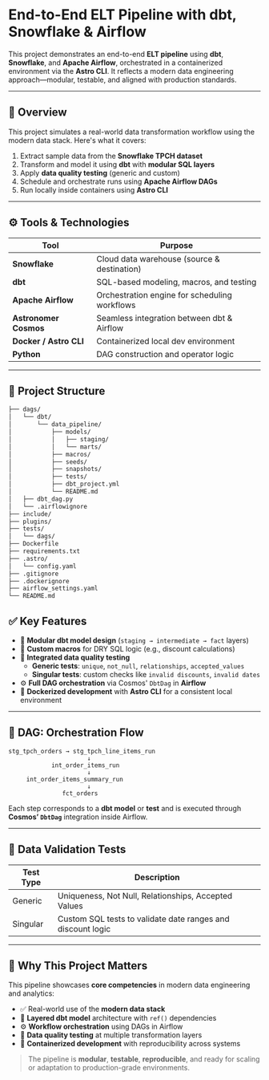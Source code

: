 # End-to-End ELT Pipeline with dbt, Snowflake & Airflow

This project demonstrates an end-to-end **ELT pipeline** using **dbt**, **Snowflake**, and **Apache Airflow**, orchestrated in a containerized environment via the **Astro CLI**. It reflects a modern data engineering approach—modular, testable, and aligned with production standards.

---

## 🚀 Overview

This project simulates a real-world data transformation workflow using the modern data stack. Here's what it covers:

1. Extract sample data from the **Snowflake TPCH dataset**
2. Transform and model it using **dbt** with **modular SQL layers**
3. Apply **data quality testing** (generic and custom)
4. Schedule and orchestrate runs using **Apache Airflow DAGs**
5. Run locally inside containers using **Astro CLI**

---

## ⚙️ Tools & Technologies

| Tool                  | Purpose                                        |
|-----------------------|------------------------------------------------|
| **Snowflake**         | Cloud data warehouse (source & destination)    |
| **dbt**               | SQL-based modeling, macros, and testing        |
| **Apache Airflow**    | Orchestration engine for scheduling workflows  |
| **Astronomer Cosmos** | Seamless integration between dbt & Airflow     |
| **Docker / Astro CLI**| Containerized local dev environment            |
| **Python**            | DAG construction and operator logic            |

---

## 📁 Project Structure

```bash
├── dags/
│   └── dbt/
│       └── data_pipeline/
│           ├── models/
│           │   ├── staging/
│           │   └── marts/
│           ├── macros/
│           ├── seeds/
│           ├── snapshots/
│           ├── tests/
│           ├── dbt_project.yml
│           └── README.md
│   ├── dbt_dag.py
│   └── .airflowignore
├── include/
├── plugins/
├── tests/
│   └── dags/
├── Dockerfile
├── requirements.txt
├── .astro/
│   └── config.yaml
├── .gitignore
├── .dockerignore
├── airflow_settings.yaml
└── README.md

```  


## ✅ Key Features

- 🧱 **Modular dbt model design** (`staging → intermediate → fact` layers)
- 🔁 **Custom macros** for DRY SQL logic (e.g., discount calculations)
- 🧪 **Integrated data quality testing**
  - **Generic tests**: `unique`, `not_null`, `relationships`, `accepted_values`
  - **Singular tests**: custom checks like `invalid discounts`, `invalid dates`
- ⚙️ **Full DAG orchestration** via Cosmos' `DbtDag` in **Airflow**
- 🐳 **Dockerized development** with **Astro CLI** for a consistent local environment

---

## 🧪 DAG: Orchestration Flow

```
stg_tpch_orders → stg_tpch_line_items_run
                      ↓
            int_order_items_run
                      ↓
     int_order_items_summary_run
                      ↓
               fct_orders
```

Each step corresponds to a **dbt model** or **test** and is executed through **Cosmos’ `DbtDag`** integration inside Airflow.

---

## 🧬 Data Validation Tests

| Test Type | Description                                                |
|-----------|------------------------------------------------------------|
| Generic   | Uniqueness, Not Null, Relationships, Accepted Values       |
| Singular  | Custom SQL tests to validate date ranges and discount logic|

---

## 🎯 Why This Project Matters

This pipeline showcases **core competencies** in modern data engineering and analytics:

- ✅ Real-world use of the **modern data stack**
- 🧱 **Layered dbt model** architecture with `ref()` dependencies
- ⚙️ **Workflow orchestration** using DAGs in Airflow
- 🧪 **Data quality testing** at multiple transformation layers
- 🐳 **Containerized development** with reproducibility across systems

> The pipeline is **modular**, **testable**, **reproducible**, and ready for scaling or adaptation to production-grade environments.



